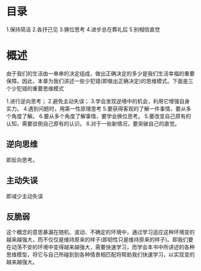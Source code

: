 # 目录
1.保持简洁
2.各抒己见
3.换位思考
4.进步总在葬礼后
5.别相信直觉

# 概述
由于我们的生活由一串串的决定组成，做出正确决定的多少是我们生活幸福的重要保障。因此，本章为我们讲述一些少犯错(即做出正确决定)的思维模式。下面是三个少犯错的重要思维模式

1.进行逆向思考；
2.避免主动失误；
3.学会发现逆境中的机会，利用它增强自身实力。
4.遇到问题时，用第一性原理思考
5.要获得客观的了解一件事情，要从多个角度了解。
6.要从多个角度了解事情，要学会换位思考。
5.要改变自己原有的认知，需要驳倒自己原有的认识。
6.对于一些新情况，要突破自己的直觉。

## 逆向思维
即反向思考。

## 主动失误
即减少主动失误

## 反脆弱
这个概念的意思暴漏在随机、波动、不确定的环境中，通过学习适应这种环境变的越来越强大，而不仅仅是维持原来的样子(即韧性只是维持原来的样子)。即我们要在动荡不安的环境中变得越来越强大，需要快速学习，而学会本书中所讲述的各种思维模型，将它与自己所碰到到各种情景相匹配将帮助我们快速学习，以实现变的越来越强大。


